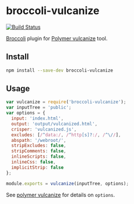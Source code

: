# broccoli-vulcanize
[![Build Status](https://travis-ci.org/mbykovskyy/broccoli-vulcanize.svg?branch=master)](https://travis-ci.org/mbykovskyy/broccoli-vulcanize)

[Broccoli][broccoli] plugin for [Polymer vulcanize][polymer-vulcanize] tool.

## Install

```bash
npm install --save-dev broccoli-vulcanize
```

## Usage

```js
var vulcanize = require('broccoli-vulcanize');
var inputTree = 'public';
var options = {
  input: 'index.html',
  output: 'output/vulcanized.html',
  crisper: 'vulcanized.js',
  excludes: [/^data:/, /^http[s]?:/, /^\//],
  abspath: '/webroot/',
  stripExcludes: false,
  stripComments: false,
  inlineScripts: false,
  inlineCss: false,
  implicitStrip: false
};

module.exports = vulcanize(inputTree, options);
```

See [polymer vulcanize][polymer-vulcanize] for details on `options`.

[broccoli]: https://github.com/broccolijs/broccoli "Broccoli"
[polymer-vulcanize]: https://github.com/Polymer/vulcanize  "Polymer vulcanize"
